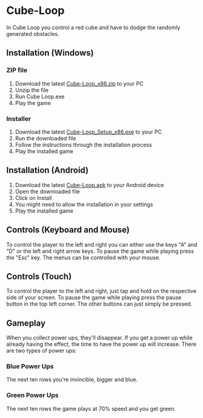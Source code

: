 # Cube-Loop
In Cube Loop you control a red cube and have to dodge the randomly generated obstacles.

## Installation (Windows)
### ZIP file
1. Download the latest [Cube-Loop_x86.zip](https://github.com/RubixDev/Cube-Loop/releases/download/v1.4/Cube-Loop_x86.zip) to your PC
2. Unzip the file
3. Run Cube Loop.exe
4. Play the game

### Installer
1. Download the latest [Cube-Loop_Setup_x86.exe](https://github.com/RubixDev/Cube-Loop/releases/download/v1.4/Cube-Loop_Setup_x86.exe) to your PC
2. Run the downloaded file
3. Follow the instructions through the installation process
4. Play the installed game

## Installation (Android)
1. Download the latest [Cube-Loop.apk](https://github.com/RubixDev/Cube-Loop/releases/download/v1.4/Cube-Loop.apk) to your Android device
2. Open the downloaded file
3. Click on Install
4. You might need to allow the installation in your settings
5. Play the installed game

## Controls (Keyboard and Mouse)
To control the player to the left and right you can either use the keys "A" and "D" or the left and right arrow keys.
To pause the game while playing press the "Esc" key.
The menus can be controlled with your mouse.

## Controls (Touch)
To control the player to the left and right, just tap and hold on the respective side of your screen.
To pause the game while playing press the pause button in the top left corner.
The other buttons can just simply be pressed.

## Gameplay
When you collect power ups, they'll disappear. If you get a power up while already having the effect, the time to have the power up will increase.
There are two types of power ups:

### Blue Power Ups
The next ten rows you're invincible, bigger and blue.

### Green Power Ups
The next ten rows the game plays at 70% speed and you get green.
